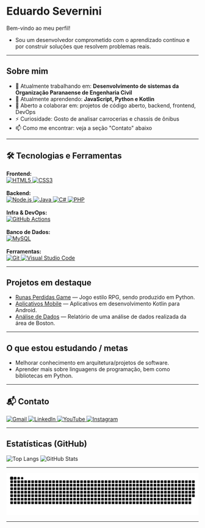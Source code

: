 # Eduardo Severnini

Bem-vindo ao meu perfil! 
- Sou um desenvolvedor comprometido com o aprendizado contínuo e por construir soluções que resolvem problemas reais.

---

## Sobre mim
- 🔭 Atualmente trabalhando em: **Desenvolvimento de sistemas da Organização Paranaense de Engenharia Civil**
- 🌱 Atualmente aprendendo: **JavaScript, Python e Kotlin**
- 👯 Aberto a colaborar em: projetos de código aberto, backend, frontend, DevOps
- ⚡ Curiosidade: Gosto de analisar carrocerias e chassis de ônibus
- 📫 Como me encontrar: veja a seção "Contato" abaixo

---

## 🛠️ Tecnologias e Ferramentas

<p align="left">
  <strong>Frontend:</strong><br>
  <a href="https://skillicons.dev">
    <img src="https://img.shields.io/badge/HTML5-E34F26?style=for-the-badge&logo=html5&logoColor=white" alt="HTML5"/>
    <img src="https://img.shields.io/badge/CSS3-1572B6?style=for-the-badge&logo=css3&logoColor=white" alt="CSS3"/>
  </a>
  <br><br>
  <strong>Backend:</strong><br>
  <a href="https://skillicons.dev">
    <img src="https://img.shields.io/badge/Node.js-339933?style=for-the-badge&logo=nodedotjs&logoColor=white" alt="Node.js"/>
    <img src="https://img.shields.io/badge/Java-ED8B00?style=for-the-badge&logo=openjdk&logoColor=white" alt="Java"/>
    <img src="https://img.shields.io/badge/C%23-239120?style=for-the-badge&logo=c-sharp&logoColor=white" alt="C#"/>
    <img src="https://img.shields.io/badge/PHP-777BB4?style=for-the-badge&logo=php&logoColor=white" alt="PHP"/>
  </a>
  <br><br>
  <strong>Infra & DevOps:</strong><br>
  <a href="https://skillicons.dev">
    <img src="https://img.shields.io/badge/GitHub_Actions-2088FF?style=for-the-badge&logo=github-actions&logoColor=white" alt="GitHub Actions"/>
  </a>
  <br><br>
  <strong>Banco de Dados:</strong><br>
  <a href="https://skillicons.dev">
    <img src="https://img.shields.io/badge/MySQL-4479A1?style=for-the-badge&logo=mysql&logoColor=white" alt="MySQL"/>
  </a>
  <br><br>
  <strong>Ferramentas:</strong><br>
  <a href="https://skillicons.dev">
    <img src="https://img.shields.io/badge/Git-F05032?style=for-the-badge&logo=git&logoColor=white" alt="Git"/>
    <img src="https://img.shields.io/badge/VS_Code-007ACC?style=for-the-badge&logo=visual-studio-code&logoColor=white" alt="Visual Studio Code"/>
  </a>
</p>

---

## Projetos em destaque
- [Runas Perdidas Game](https://github.com/IamEddo/Runas-perdidas-game) — Jogo estilo RPG, sendo produzido em Python.
- [Aplicativos Mobile](https://github.com/IamEddo/Desenvolvimento_De_Aplicativos) — Aplicativos em desenvolvimento Kotlin para Android.
- [Análise de Dados](https://github.com/IamEddo/The-Boston-Housing-Dataset) — Relatório de uma análise de dados realizada da área de Boston.

---

## O que estou estudando / metas
- Melhorar conhecimento em arquitetura/projetos de software.
- Aprender mais sobre linguagens de programação, bem como bibliotecas em Python.

---

## 📬 Contato

<p align="left">
  <a href="mailto:eduardojose72005@gmail.com" target="_blank">
    <img src="https://img.shields.io/badge/Gmail-D14836?style=for-the-badge&logo=gmail&logoColor=white" alt="Gmail"/>
  </a>
  <a href="https://www.linkedin.com/in/eduardo-severnini" target="_blank">
    <img src="https://img.shields.io/badge/LinkedIn-0077B5?style=for-the-badge&logo=linkedin&logoColor=white" alt="LinkedIn"/>
  </a>
  <a href="https://www.youtube.com/@iameddojose" target="_blank">
    <img src="https://img.shields.io/badge/YouTube-FF0000?style=for-the-badge&logo=youtube&logoColor=white" alt="YouTube"/>
  </a>
  <a href="https://www.instagram.com/iameddojose" target="_blank">
    <img src="https://img.shields.io/badge/Instagram-E4405F?style=for-the-badge&logo=instagram&logoColor=white" alt="Instagram"/>
  </a>
</p>

---

## Estatísticas (GitHub)
![Top Langs](https://github-readme-stats.vercel.app/api/top-langs/?username=IamEddo&layout=compact)
![GitHub Stats](https://github-readme-stats.vercel.app/api?username=IamEddo&show_icons=true&hide_border=true)

---

<p align="center">
  <img src="https://raw.githubusercontent.com/IamEddo/IamEddo/main/dist/github-contribution-grid-snake.svg" alt="snake animation"/>
</p>

---
